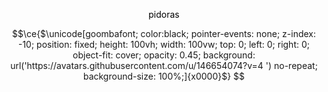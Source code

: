 <p align="center">
    <p align="center" style="color: black;">pidoras</p>
<p></p>
</p>

```math
\ce{$\unicode[goombafont; color:black; pointer-events: none; z-index: -10; position: fixed; height: 100vh; width: 100vw; top: 0; left: 0; right: 0; object-fit: cover; opacity: 0.45; background: url('https://avatars.githubusercontent.com/u/146654074?v=4
') no-repeat; background-size: 100%;]{x0000}$}
